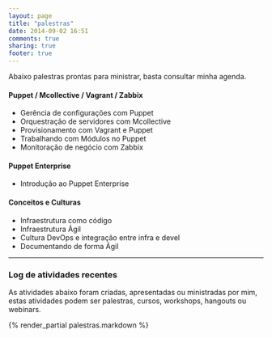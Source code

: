 ```yaml
---
layout: page
title: "palestras"
date: 2014-09-02 16:51
comments: true
sharing: true
footer: true
--- 
```


Abaixo palestras prontas para ministrar, basta consultar minha agenda.

#### Puppet / Mcollective / Vagrant / Zabbix

- Gerência de configurações com Puppet
- Orquestração de servidores com Mcollective
- Provisionamento com Vagrant e Puppet
- Trabalhando com Módulos no Puppet
- Monitoração de negócio com Zabbix

#### Puppet Enterprise

- Introdução ao Puppet Enterprise

#### Conceitos e Culturas

- Infraestrutura como código 
- Infraestrutura Ágil
- Cultura DevOps e integração entre infra e devel
- Documentando de forma Ágil

-----

### Log de atividades recentes

As atividades abaixo foram criadas, apresentadas ou ministradas por mim, estas atividades podem ser palestras, cursos, workshops, hangouts ou webinars.

{% render_partial palestras.markdown %}